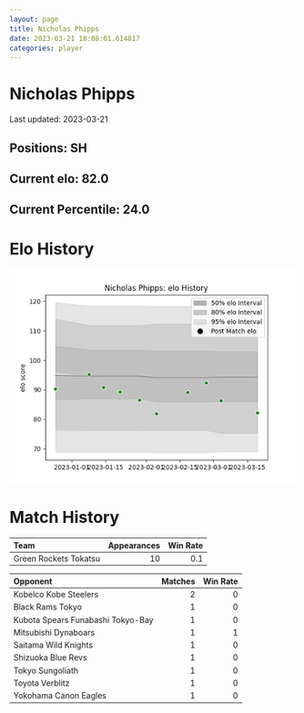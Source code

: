 ```yaml
---  
layout: page  
title: Nicholas Phipps  
date: 2023-03-21 18:08:01.614817  
categories: player  
---
```

# Nicholas Phipps


Last updated: 2023-03-21
## Positions: SH

## Current elo: 82.0

## Current Percentile: 24.0

# Elo History


![elo history](history_NicholasPhipps.png)
# Match History


| Team                  |   Appearances |   Win Rate |
|:----------------------|--------------:|-----------:|
| Green Rockets Tokatsu |            10 |        0.1 |

| Opponent                          |   Matches |   Win Rate |
|:----------------------------------|----------:|-----------:|
| Kobelco Kobe Steelers             |         2 |          0 |
| Black Rams Tokyo                  |         1 |          0 |
| Kubota Spears Funabashi Tokyo-Bay |         1 |          0 |
| Mitsubishi Dynaboars              |         1 |          1 |
| Saitama Wild Knights              |         1 |          0 |
| Shizuoka Blue Revs                |         1 |          0 |
| Tokyo Sungoliath                  |         1 |          0 |
| Toyota Verblitz                   |         1 |          0 |
| Yokohama Canon Eagles             |         1 |          0 |